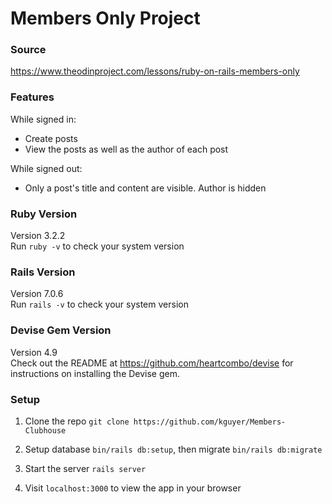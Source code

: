 # Members Only Project

### Source
https://www.theodinproject.com/lessons/ruby-on-rails-members-only

### Features
While signed in:
- Create posts
- View the posts as well as the author of each post

While signed out:
- Only a post's title and content are visible. Author is hidden

### Ruby Version
Version 3.2.2  
Run `ruby -v` to check your system version

### Rails Version
Version 7.0.6  
Run `rails -v` to check your system version

### Devise Gem Version
Version 4.9  
Check out the README at https://github.com/heartcombo/devise for instructions on installing the Devise gem.

### Setup
1. Clone the repo `git clone https://github.com/kguyer/Members-Clubhouse`

2. Setup database `bin/rails db:setup`, then migrate `bin/rails db:migrate`

3. Start the server `rails server`

4. Visit `localhost:3000` to view the app in your browser

